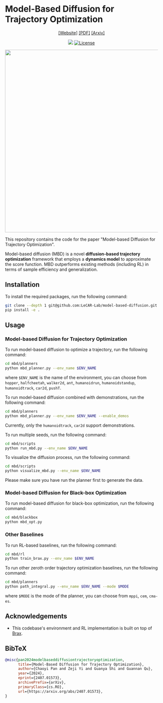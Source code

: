# Model-Based Diffusion for Trajectory Optimization

<div align="center">

[[Website]](https://lecar-lab.github.io/mbd/)
[[PDF]](https://drive.google.com/file/d/1kPjD79Cfr9spWulWNVFMRHqTE-mjbGAp/view?usp=sharing)
[[Arxiv]](https://arxiv.org/pdf/2407.01573)

[<img src="https://img.shields.io/badge/Backend-Jax-red.svg"/>](https://github.com/google/jax)
[![License](https://img.shields.io/badge/License-Apache%202.0-blue.svg)](https://opensource.org/licenses/Apache-2.0)

<!-- insert figure -->
<img src="assets/joint.gif" width="600px"/>

</div>

This repository contains the code for the paper "Model-based Diffusion for Trajectory Optimization".

Model-based diffusion (MBD) is a novel **diffusion-based trajectory optimization** framework that employs a **dynamics model** to approximate the score function. 
MBD outperforms existing methods (including RL) in terms of sample efficiency and generalization.

## Installation

To install the required packages, run the following command:

```bash
git clone --depth 1 git@github.com:LeCAR-Lab/model-based-diffusion.git
pip install -e .
```

## Usage

### Model-based Diffusion for Trajectory Optimization

To run model-based diffusion to optimize a trajectory, run the following command:

```bash
cd mbd/planners
python mbd_planner.py --env_name $ENV_NAME
```

where `$ENV_NAME` is the name of the environment, you can choose from `hopper`, `halfcheetah`, `walker2d`, `ant`, `humanoidrun`, `humanoidstandup`, `humanoidtrack`, `car2d`, `pushT`.

To run model-based diffusion combined with demonstrations, run the following command:

```bash
cd mbd/planners
python mbd_planner.py --env_name $ENV_NAME --enable_demos
```

Currently, only the `humanoidtrack`, `car2d` support demonstrations.

To run multiple seeds, run the following command:

```bash
cd mbd/scripts
python run_mbd.py --env_name $ENV_NAME
```

To visualize the diffusion process, run the following command:

```bash
cd mbd/scripts
python visualize_mbd.py --env_name $ENV_NAME
```

Please make sure you have run the planner first to generate the data.

### Model-based Diffusion for Black-box Optimization

To run model-based diffusion for black-box optimization, run the following command:

```bash
cd mbd/blackbox
python mbd_opt.py
```

### Other Baselines

To run RL-based baselines, run the following command:

```bash
cd mbd/rl
python train_brax.py --env_name $ENV_NAME
```

To run other zeroth order trajectory optimization baselines, run the following command:

```bash
cd mbd/planners
python path_integral.py --env_name $ENV_NAME --mode $MODE
```

where `$MODE` is the mode of the planner, you can choose from `mppi`, `cem`, `cma-es`.

## Acknowledgements

* This codebase's environment and RL implementation is built on top of [Brax](https://github.com/google/brax).

## BibTeX

```bibtex
@misc{pan2024modelbaseddiffusiontrajectoryoptimization,
      title={Model-Based Diffusion for Trajectory Optimization}, 
      author={Chaoyi Pan and Zeji Yi and Guanya Shi and Guannan Qu},
      year={2024},
      eprint={2407.01573},
      archivePrefix={arXiv},
      primaryClass={cs.RO},
      url={https://arxiv.org/abs/2407.01573}, 
}
```